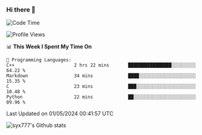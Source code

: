 ### Hi there 👋

<!--
**syx777/syx777** is a ✨ _special_ ✨ repository because its `README.md` (this file) appears on your GitHub profile.

Here are some ideas to get you started:

- 🔭 I’m currently working on ...
- 🌱 I’m currently learning ...
- 👯 I’m looking to collaborate on ...
- 🤔 I’m looking for help with ...
- 💬 Ask me about ...
- 📫 How to reach me: ...
- 😄 Pronouns: ...
- ⚡ Fun fact: ...
-->
<!--START_SECTION:waka-->
![Code Time](http://img.shields.io/badge/Code%20Time-66%20hrs%2030%20mins-blue)

![Profile Views](http://img.shields.io/badge/Profile%20Views-0-blue)

📊 **This Week I Spent My Time On** 

```text
💬 Programming Languages: 
C++                      2 hrs 22 mins       ████████████████░░░░░░░░░   64.22 % 
Markdown                 34 mins             ████░░░░░░░░░░░░░░░░░░░░░   15.35 % 
C                        23 mins             ███░░░░░░░░░░░░░░░░░░░░░░   10.48 % 
Python                   22 mins             ██░░░░░░░░░░░░░░░░░░░░░░░   09.96 % 
```


 Last Updated on 01/05/2024 00:41:57 UTC
<!--END_SECTION:waka-->

![syx777's Github stats](https://github-readme-stats.vercel.app/api?username=syx777&show_icons=true)

